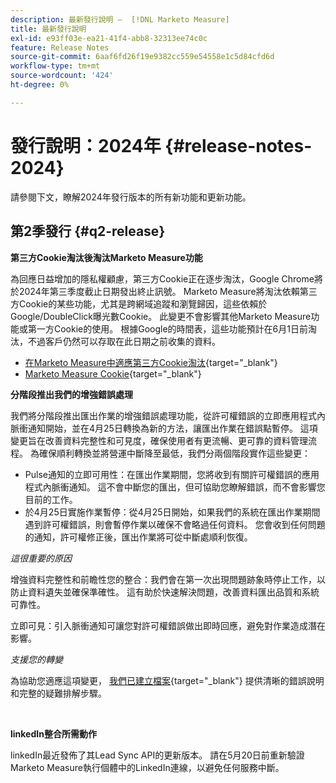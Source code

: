 ```yaml
---
description: 最新發行說明 —  [!DNL Marketo Measure]
title: 最新發行說明
exl-id: e93ff03e-ea21-41f4-abb8-32313ee74c0c
feature: Release Notes
source-git-commit: 6aaf6fd26f19e9382cc559e54558e1c5d84cfd6d
workflow-type: tm+mt
source-wordcount: '424'
ht-degree: 0%

---
```


# 發行說明：2024年 {#release-notes-2024}

請參閱下文，瞭解2024年發行版本的所有新功能和更新功能。

## 第2季發行 {#q2-release}

<p>

**第三方Cookie淘汰後淘汰Marketo Measure功能**

為回應日益增加的隱私權顧慮，第三方Cookie正在逐步淘汰，Google Chrome將於2024年第三季度截止日期發出終止訊號。 Marketo Measure將淘汰依賴第三方Cookie的某些功能，尤其是跨網域追蹤和瀏覽歸因，這些依賴於Google/DoubleClick曝光數Cookie。 此變更不會影響其他Marketo Measure功能或第一方Cookie的使用。 根據Google的時間表，這些功能預計在6月1日前淘汰，不過客戶仍然可以存取在此日期之前收集的資料。

* [在Marketo Measure中適應第三方Cookie淘汰](https://nation.marketo.com/t5/employee-blogs/adapting-to-third-party-cookie-deprecation-in-marketo-measure/ba-p/345110){target="_blank"}
* [Marketo Measure Cookie](/help/marketo-measure-tracking/setting-up-tracking/marketo-measure-cookies.md){target="_blank"}

**分階段推出我們的增強錯誤處理**

我們將分階段推出匯出作業的增強錯誤處理功能，從許可權錯誤的立即應用程式內脈衝通知開始，並在4月25日轉換為新的方法，讓匯出作業在錯誤點暫停。 這項變更旨在改善資料完整性和可見度，確保使用者有更流暢、更可靠的資料管理流程。 為確保順利轉換並將營運中斷降至最低，我們分兩個階段實作這些變更：

* Pulse通知的立即可用性：在匯出作業期間，您將收到有關許可權錯誤的應用程式內脈衝通知。 這不會中斷您的匯出，但可協助您瞭解錯誤，而不會影響您目前的工作。
* 於4月25日實施作業暫停：從4月25日開始，如果我們的系統在匯出作業期間遇到許可權錯誤，則會暫停作業以確保不會略過任何資料。 您會收到任何問題的通知，許可權修正後，匯出作業將可從中斷處順利恢復。

_這很重要的原因_

增強資料完整性和前瞻性您的整合：我們會在第一次出現問題跡象時停止工作，以防止資料遺失並確保準確性。 這有助於快速解決問題，改善資料匯出品質和系統可靠性。

立即可見：引入脈衝通知可讓您對許可權錯誤做出即時回應，避免對作業造成潛在影響。

_支援您的轉變_

為協助您適應這項變更， [我們已建立檔案](/help/configuration-and-setup/getting-started-with-marketo-measure/error-notifications.md){target="_blank"} 提供清晰的錯誤說明和完整的疑難排解步驟。

<br>

**linkedIn整合所需動作**

linkedIn最近發佈了其Lead Sync API的更新版本。 請在5月20日前重新驗證Marketo Measure執行個體中的LinkedIn連線，以避免任何服務中斷。

